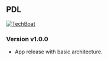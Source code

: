 ## PDL

[![TechBoat](https://cdn.shopify.com/s/files/1/0002/7380/9417/files/diamond-cut.png?15795751203797393736)](https://github.com/techboat/)



### Version v1.0.0
   
   - App release with basic architecture.